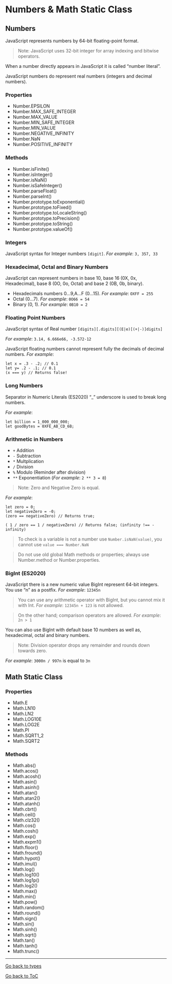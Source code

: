 # Numbers & Math Static Class

## Numbers
JavaScript represents numbers by 64-bit floating-point format. 

> Note: JavaScript uses 32-bit integer for array indexing and bitwise operators.

When a number directly appears in JavaScript it is called “number literal”.

JavaScript numbers do represent real numbers (integers and decimal numbers). 

### Properties
- Number.EPSILON
- Number.MAX_SAFE_INTEGER
- Number.MAX_VALUE
- Number.MIN_SAFE_INTEGER
- Number.MIN_VALUE
- Number.NEGATIVE_INFINITY
- Number.NaN
- Number.POSITIVE_INFINITY

### Methods
- Number.isFinite()
- Number.isInteger()
- Number.isNaN()
- Number.isSafeInteger()
- Number.parseFloat()
- Number.parseInt()
- Number.prototype.toExponential()
- Number.prototype.toFixed()
- Number.prototype.toLocaleString()
- Number.prototype.toPrecision()
- Number.prototype.toString()
- Number.prototype.valueOf()

### Integers 
JavaScript syntax for Integer numbers `[digit]`. _For example_: `3, 357, 33`

### Hexadecimal, Octal and Binary Numbers
JavaScript can represent numbers in  base 10, base 16 (0X, 0x, Hexadecimal), base 8 (0O, 0o, Octal) and base 2 (0B, 0b, binary).

- Hexadecimals numbers 0…9,A…F (0…15). _For example_: `OXFF = 255`
- Octal (0…7). _For example_: `0O66 = 54`
- Binary (0, 1). _For example_: `0B10 = 2`

### Floating Point Numbers
JavaScript syntax of Real number `[digits][.digits][(E|e)[(+|-)]digits]`

_For example_:
`3.14, 6.666e66, -3.572-12`

JavaScript floating numbers cannot represent fully the decimals of decimal numbers.
_For example_:
```
let x = .3 - .2; // 0.1
let y= .2 - .1; // 0.1
(x === y) // Returns false!
```

### Long Numbers
Separator in Numeric Literals (ES2020)
“_” underscore is used to break long numbers.

_For example_: 
```
let billion = 1_000_000_000; 
let goodBytes = 0XFE_AB_CD_6B;
```

### Arithmetic in Numbers
- `+` Addition
- `-` Subtraction
- `*` Multplication
- `/` Division
- `%` Modulo (Reminder after division)
- `**` Exponentiation (_For example_: `2 ** 3 = 8`)

> Note: Zero and Negative Zero is equal.

_For example_:
```
let zero = 0; 
let negativeZero = -0;
(zero == negativeZero) // Returns true;

( 1 / zero == 1 / negativeZero) // Returns false; (infinity !== - infinity)
```

> To check is a variable is not a number use `Number.isNaN(value)`, you cannot use `value === Number.NaN`

> Do not use old global Math methods or properties; always use Number.method or Number.properties.


### BigInt (ES2020)
JavaScript there is a new numeric value BigInt represent 64-bit integers. You use “n” as a postfix.
_For example_: `12345n`

> You can use any arithmetic operator with BigInt, but you cannot mix it with Int. _For example_: `12345n + 123` is not allowed.

> On the other hand; comparison operators are allowed. _For example_: `2n > 1`

You can also use BigInt with default base 10 numbers as well as, hexadecimal, octal and binary numbers.

> Note: Division operator drops any remainder and rounds down towards zero.

_For example_: `3000n / 997n` is equal to `3n`

## Math Static Class

### Properties
- Math.E
- Math.LN10
- Math.LN2
- Math.LOG10E
- Math.LOG2E
- Math.PI
- Math.SQRT1_2
- Math.SQRT2

### Methods
- Math.abs()
- Math.acos()
- Math.acosh()
- Math.asin()
- Math.asinh()
- Math.atan()
- Math.atan2()
- Math.atanh()
- Math.cbrt()
- Math.ceil()
- Math.clz32()
- Math.cos()
- Math.cosh()
- Math.exp()
- Math.expm1()
- Math.floor()
- Math.fround()
- Math.hypot()
- Math.imul()
- Math.log()
- Math.log10()
- Math.log1p()
- Math.log2()
- Math.max()
- Math.min()
- Math.pow()
- Math.random()
- Math.round()
- Math.sign()
- Math.sin()
- Math.sinh()
- Math.sqrt()
- Math.tan()
- Math.tanh()
- Math.trunc()

---
[Go back to types](README.md)

[Go back to ToC](../README.md)
